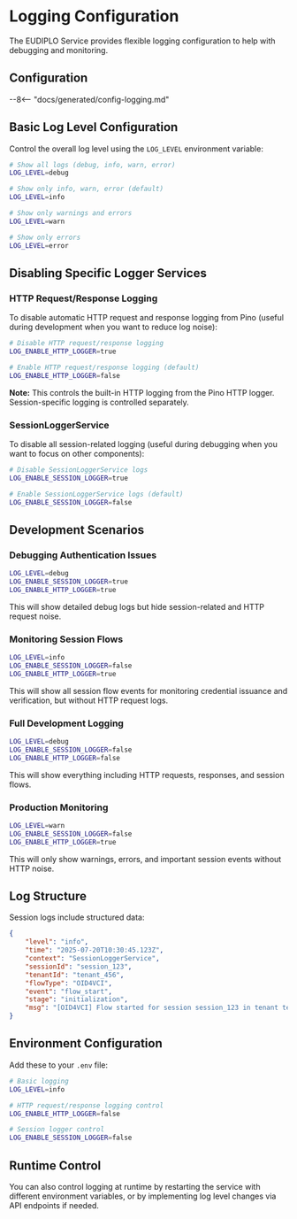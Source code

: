 # Logging Configuration

The EUDIPLO Service provides flexible logging configuration to help with
debugging and monitoring.

## Configuration

--8<-- "docs/generated/config-logging.md"

## Basic Log Level Configuration

Control the overall log level using the `LOG_LEVEL` environment variable:

```bash
# Show all logs (debug, info, warn, error)
LOG_LEVEL=debug

# Show only info, warn, error (default)
LOG_LEVEL=info

# Show only warnings and errors
LOG_LEVEL=warn

# Show only errors
LOG_LEVEL=error
```

## Disabling Specific Logger Services

### HTTP Request/Response Logging

To disable automatic HTTP request and response logging from Pino (useful during
development when you want to reduce log noise):

```bash
# Disable HTTP request/response logging
LOG_ENABLE_HTTP_LOGGER=true

# Enable HTTP request/response logging (default)
LOG_ENABLE_HTTP_LOGGER=false
```

**Note:** This controls the built-in HTTP logging from the Pino HTTP logger.
Session-specific logging is controlled separately.

### SessionLoggerService

To disable all session-related logging (useful during debugging when you want to
focus on other components):

```bash
# Disable SessionLoggerService logs
LOG_ENABLE_SESSION_LOGGER=true

# Enable SessionLoggerService logs (default)
LOG_ENABLE_SESSION_LOGGER=false
```

## Development Scenarios

### Debugging Authentication Issues

```bash
LOG_LEVEL=debug
LOG_ENABLE_SESSION_LOGGER=true
LOG_ENABLE_HTTP_LOGGER=true
```

This will show detailed debug logs but hide session-related and HTTP request
noise.

### Monitoring Session Flows

```bash
LOG_LEVEL=info
LOG_ENABLE_SESSION_LOGGER=false
LOG_ENABLE_HTTP_LOGGER=true
```

This will show all session flow events for monitoring credential issuance and
verification, but without HTTP request logs.

### Full Development Logging

```bash
LOG_LEVEL=debug
LOG_ENABLE_SESSION_LOGGER=false
LOG_ENABLE_HTTP_LOGGER=false
```

This will show everything including HTTP requests, responses, and session flows.

### Production Monitoring

```bash
LOG_LEVEL=warn
LOG_ENABLE_SESSION_LOGGER=false
LOG_ENABLE_HTTP_LOGGER=true
```

This will only show warnings, errors, and important session events without HTTP
noise.

## Log Structure

Session logs include structured data:

```json
{
    "level": "info",
    "time": "2025-07-20T10:30:45.123Z",
    "context": "SessionLoggerService",
    "sessionId": "session_123",
    "tenantId": "tenant_456",
    "flowType": "OID4VCI",
    "event": "flow_start",
    "stage": "initialization",
    "msg": "[OID4VCI] Flow started for session session_123 in tenant tenant_456"
}
```

## Environment Configuration

Add these to your `.env` file:

```bash
# Basic logging
LOG_LEVEL=info

# HTTP request/response logging control
LOG_ENABLE_HTTP_LOGGER=false

# Session logger control
LOG_ENABLE_SESSION_LOGGER=false
```

## Runtime Control

You can also control logging at runtime by restarting the service with different
environment variables, or by implementing log level changes via API endpoints if
needed.
